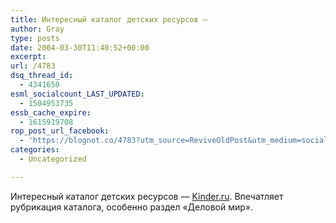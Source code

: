 ```yaml
---
title: Интересный каталог детских ресурсов —
author: Gray
type: posts
date: 2004-03-30T11:40:52+00:00
excerpt:
url: /4783
dsq_thread_id:
  - 4341650
esml_socialcount_LAST_UPDATED:
  - 1504953735
essb_cache_expire:
  - 1615919708
rop_post_url_facebook:
  - 'https://blognot.co/4783?utm_source=ReviveOldPost&utm_medium=social&utm_campaign=ReviveOldPost'
categories:
  - Uncategorized

---
```








Интересный каталог детских ресурсов &#8212; <a href="http://www.kinder.ru/" target="_blank">Kinder.ru</a>. Впечатляет рубрикация каталога, особенно раздел &#171;Деловой мир&#187;.